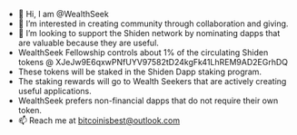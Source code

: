 - 👋 Hi, I am @WealthSeek
- 👀 I’m interested in creating community through collaboration and giving.
- 💞️ I’m looking to support the Shiden network by nominating dapps that are valuable because they are useful.
- WealthSeek Fellowship controls about 1% of the circulating Shiden tokens @ XJeJw9E6qxwPNfUYV97582tD24kgFk41LhREM9AD2EGrhDQ
- These tokens will be staked in the Shiden Dapp staking program.
- The staking rewards will go to Wealth Seekers that are actively creating useful applications.
- WealthSeek prefers non-financial dapps that do not require their own token.
- 📫 Reach me at bitcoinisbest@outlook.com


